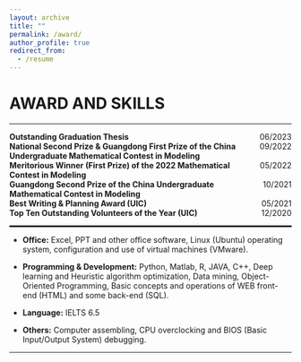 ```yaml
---
layout: archive
title: ""
permalink: /award/
author_profile: true
redirect_from:
  - /resume
---
```



AWARD AND SKILLS
======
____________________________________________________________________________________________________________
<div style="display: flex; justify-content: space-between;">
    <div style="text-align: left;"><strong>Outstanding Graduation Thesis</strong></div>
    <div style="text-align: right;">06/2023</div>
</div>
<div style="display: flex; justify-content: space-between;">
    <div style="text-align: left;"><strong>National Second Prize & Guangdong First Prize of the China Undergraduate Mathematical Contest in Modeling</strong></div>
    <div style="text-align: right;">09/2022</div>
</div>
<div style="display: flex; justify-content: space-between;">
    <div style="text-align: left;"><strong>Meritorious Winner (First Prize) of the 2022 Mathematical Contest in Modeling</strong></div>
    <div style="text-align: right;">05/2022</div>
</div>
<div style="display: flex; justify-content: space-between;">
    <div style="text-align: left;"><strong>Guangdong Second Prize of the China Undergraduate Mathematical Contest in Modeling</strong></div>
    <div style="text-align: right;">10/2021</div>
</div>
<div style="display: flex; justify-content: space-between;">
    <div style="text-align: left;"><strong>Best Writing & Planning Award (UIC)</strong></div>
    <div style="text-align: right;">05/2021</div>
</div>
<div style="display: flex; justify-content: space-between;">
    <div style="text-align: left;"><strong>Top Ten Outstanding Volunteers of the Year (UIC)</strong></div>
    <div style="text-align: right;">12/2020</div>
</div>

<hr style="border: none; border-top: 2px solid black;"> 

* __Office:__ Excel, PPT and other office software, Linux (Ubuntu) operating system, configuration and use of virtual machines (VMware).

* __Programming & Development:__ Python, Matlab, R, JAVA, C++, Deep learning and Heuristic algorithm optimization, Data mining, Object-Oriented Programming, Basic concepts and operations of WEB front-end (HTML) and some back-end (SQL).

* __Language:__ IELTS 6.5

* __Others:__ Computer assembling, CPU overclocking and BIOS (Basic Input/Output System) debugging.

____________________________________________________________________________________________________________












